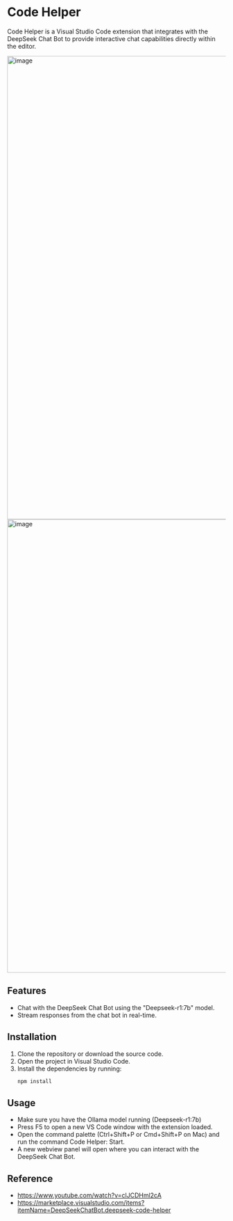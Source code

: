 # Code Helper

Code Helper is a Visual Studio Code extension that integrates with the DeepSeek Chat Bot to provide interactive chat capabilities directly within the editor.

<img width="1065" alt="image" src="https://github.com/user-attachments/assets/b1925cec-75f9-42b3-8eae-f82ba520ad80" />

<img width="1042" alt="image" src="https://github.com/user-attachments/assets/2a4a937d-8c37-48b7-972a-d9871c316b25" />

## Features

- Chat with the DeepSeek Chat Bot using the "Deepseek-r1:7b" model.
- Stream responses from the chat bot in real-time.

## Installation

1. Clone the repository or download the source code.
2. Open the project in Visual Studio Code.
3. Install the dependencies by running:
   ```sh
   npm install
   ```

## Usage
- Make sure you have the Ollama model running (Deepseek-r1:7b)
- Press F5 to open a new VS Code window with the extension loaded.
- Open the command palette (Ctrl+Shift+P or Cmd+Shift+P on Mac) and run the command Code Helper: Start.
- A new webview panel will open where you can interact with the DeepSeek Chat Bot.


## Reference
- https://www.youtube.com/watch?v=clJCDHml2cA
- https://marketplace.visualstudio.com/items?itemName=DeepSeekChatBot.deepseek-code-helper
